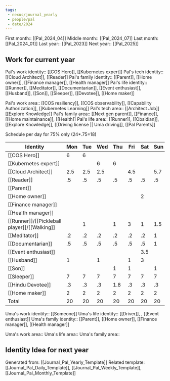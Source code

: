 ```yaml
---
tags:
 - nexus/journal_yearly
 - people/pal
 - date/2024
---
```


First month:: [[Pal_2024_04]]
Middle month:: [[Pal_2024_07]]
Last month: [[Pal_2024_01]]
Last year::  [[Pal_2023]] 
Next year::  [[Pal_2025]] 

## Work for current year 

Pal's work identity:: [[COS Hero]], [[Kubernetes expert]]
Pal's tech identity::  [[Cloud Architect]], [[Reader]]
Pal's family identity:: [[Parent]], [[Home owner]], [[Finance manager]], [[Health manager]]
Pal's life identity:: [[Runner]], [[Meditator]], [[Documentarian]],  [[Event enthusiast]], [[Husband]], [[Son]], [[Sleeper]], [[Devotee]], [[Home maker]]

Pal's work area:: [[COS resiliency]], [[COS observability]], [[Capability Authorization]], [[Kubernetes Learning]] 
Pal's tech area:: [[Architect Job]] [[Explore Knowledge]] 
Pal's family area:: [[Next gen parent]], [[Finance]], [[Home maintainance]], [[Health]] 
Pal's life area:: [[Runner]], [[Obsidian]], [[Explore Knowledge]], [[Driving license || Uma driving]], [[Pal Parents]] 

Schedule per day for 75% only (24*.75=18)

| Identity                                     | Mon | Tue | Wed | Thu | Fri | Sat | Sun | Sum  | %                     |
| -------------------------------------------- | --- | --- | --- | --- | --- | --- | --- | ---- | --------------------- |
| [[COS Hero]]                                 | 6   | 6   |     |     |     |     |     | 12   | 8.5714285714285714286 |
| [[Kubernetes expert]]                        |     |     | 6   | 6   |     |     |     | 12   | 8.5714285714285714286 |
| [[Cloud Architect]]                          | 2.5 | 2.5 | 2.5 |     | 4.5 |     | 5.7 | 17.7 | 12.642857142857142857 |
| [[Reader]]                                   | .5  | .5  | .5  | .5  | .5  | .5  | .5  | 3.5  | 2.5                   |
| [[Parent]]                                   |     |     |     |     |     |     |     | 0    | 0                     |
| [[Home owner]]                               |     |     |     |     |     | 2   |     | 2    | 1.4285714285714285714 |
| [[Finance manager]]                          |     |     |     |     |     |     |     | 0    | 0                     |
| [[Health manager]]                           |     |     |     |     |     |     |     | 0    | 0                     |
| [[Runner]]/[[Pickleball player]]/[[Walking]] |     | 1   |     | 1   | 3   | 1   | 1.5 | 7.5  | 5.3571428571428571429 |
| [[Meditator]]                                | .2  | .2  | .2  | .2  | .2  | .2  | 1   | 2.2  | 1.5714285714285714286 |
| [[Documentarian]]                            | .5  | .5  | .5  | .5  | .5  | .5  | 1   | 4    | 2.8571428571428571429 |
| [[Event enthusiast]]                         |     |     |     |     |     | 3.5 |     | 3.5  | 2.5                   |
| [[Husband]]                                  | 1   |     | 1   |     | 1   | 3   |     | 6    | 4.2857142857142857143 |
| [[Son]]                                      |     |     |     | 1   | 1   |     | 1   | 3    | 2.1428571428571428571 |
| [[Sleeper]]                                  | 7   | 7   | 7   | 7   | 7   | 7   | 7   | 49   | 35                    |
| [[Hindu Devotee]]                            | .3  | .3  | .3  | 1.8 | .3  | .3  | .3  | 3.6  | 2.5714285714285714286 |
| [[Home maker]]                               | 2   | 2   | 2   | 2   | 2   | 2   | 2   | 14   | 10                    |
| Total                                        | 20  | 20  | 20  | 20  | 20  | 20  | 20  | 140  | 100                   |
<!-- TBLFM: @>$2..@>$>=sum(@I..@-1) -->
<!-- TBLFM: @2$9..@>$9=sum($2..$-1) -->
<!-- TBLFM: @2$>..@>$>=if($-1==0, 0, (($9/@>$9)*100)) -->


Uma's work identity:: [[Someone]]
Uma's life identity:: [[Driver]], , [[Event enthusiast]]
Uma's family identity:: [[Parent]], [[Home owner]], [[Finance manager]], [[Health manager]]

Uma's work area::
Uma's life area::
Uma's family area:: 



## Identity Idea for next year




Generated from:  [[Journal_Pal_Yearly_Template]]
Related template: [[Journal_Pal_Daily_Template]], [[Journal_Pal_Weekly_Template]], [[Journal_Pal_Monthly_Template]]